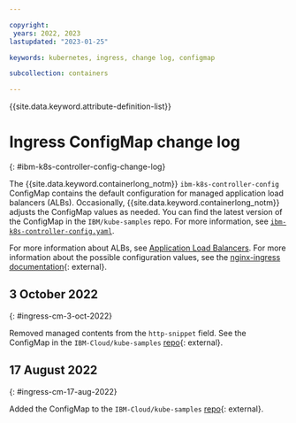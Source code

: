 ```yaml
---

copyright:
 years: 2022, 2023
lastupdated: "2023-01-25"

keywords: kubernetes, ingress, change log, configmap

subcollection: containers

---
```


{{site.data.keyword.attribute-definition-list}}



# Ingress ConfigMap change log
{: #ibm-k8s-controller-config-change-log}

The {{site.data.keyword.containerlong_notm}} `ibm-k8s-controller-config` ConfigMap contains the default configuration for managed application load balancers (ALBs). Occasionally, {{site.data.keyword.containerlong_notm}} adjusts the ConfigMap values as needed. You can find the latest version of the ConfigMap in the `IBM/kube-samples` repo. For more information, see [`ibm-k8s-controller-config.yaml`](https://github.com/IBM-Cloud/kube-samples/blob/master/ingress-config/ibm-k8s-controller-config.yaml).

For more information about ALBs, see [Application Load Balancers](/docs/containers?topic=containers-managed-ingress-about#managed-ingress-albs). For more information about the possible configuration values, see the [nginx-ingress documentation](https://kubernetes.github.io/ingress-nginx/user-guide/nginx-configuration/configmap/){: external}.

## 3 October 2022
{: #ingress-cm-3-oct-2022}

Removed managed contents from the `http-snippet` field. See the ConfigMap in the `IBM-Cloud/kube-samples` [repo](https://github.com/IBM-Cloud/kube-samples/blob/170e36cef314dd18823dfb016b041650126d3672/ingress-config/ibm-k8s-controller-config.yaml){: external}.

## 17 August 2022
{: #ingress-cm-17-aug-2022}

Added the ConfigMap to the `IBM-Cloud/kube-samples` [repo](https://github.com/IBM-Cloud/kube-samples/blob/8f765f825552449746dc2ab1ee7d62ca718119c0/ingress-config/ibm-k8s-controller-config.yaml){: external}.

